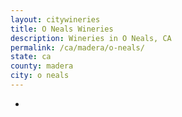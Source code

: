 ```yaml
---
layout: citywineries
title: O Neals Wineries
description: Wineries in O Neals, CA
permalink: /ca/madera/o-neals/
state: ca
county: madera
city: o neals
---
```

-
